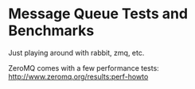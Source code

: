 # Message Queue Tests and Benchmarks

Just playing around with rabbit, zmq, etc.

ZeroMQ comes with a few performance tests:
http://www.zeromq.org/results:perf-howto

